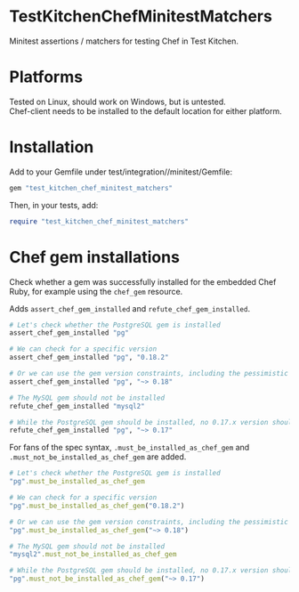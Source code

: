 # TestKitchenChefMinitestMatchers

Minitest assertions / matchers for testing Chef in Test Kitchen.

# Platforms

Tested on Linux, should work on Windows, but is untested.  
Chef-client needs to be installed to the default location for either platform.

# Installation

Add to your Gemfile under test/integration/<stuite>/minitest/Gemfile:

```ruby
gem "test_kitchen_chef_minitest_matchers"
```

Then, in your tests, add:

```ruby
require "test_kitchen_chef_minitest_matchers"
```

# Chef gem installations

Check whether a gem was successfully installed for the embedded Chef Ruby, for example using the `chef_gem` resource.

Adds `assert_chef_gem_installed` and `refute_chef_gem_installed`.

```ruby
# Let's check whether the PostgreSQL gem is installed
assert_chef_gem_installed "pg"

# We can check for a specific version
assert_chef_gem_installed "pg", "0.18.2"

# Or we can use the gem version constraints, including the pessimistic constraint
assert_chef_gem_installed "pg", "~> 0.18"

# The MySQL gem should not be installed
refute_chef_gem_installed "mysql2"

# While the PostgreSQL gem should be installed, no 0.17.x version should be installed
refute_chef_gem_installed "pg", "~> 0.17"
```

For fans of the spec syntax, `.must_be_installed_as_chef_gem` and `.must_not_be_installed_as_chef_gem` are added.

```ruby
# Let's check whether the PostgreSQL gem is installed
"pg".must_be_installed_as_chef_gem

# We can check for a specific version
"pg".must_be_installed_as_chef_gem("0.18.2")

# Or we can use the gem version constraints, including the pessimistic constraint
"pg".must_be_installed_as_chef_gem("~> 0.18")

# The MySQL gem should not be installed
"mysql2".must_not_be_installed_as_chef_gem

# While the PostgreSQL gem should be installed, no 0.17.x version should be installed
"pg".must_not_be_installed_as_chef_gem("~> 0.17")
```
